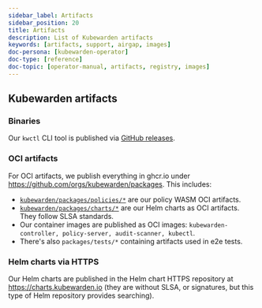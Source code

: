 ```yaml
---
sidebar_label: Artifacts
sidebar_position: 20
title: Artifacts
description: List of Kubewarden artifacts
keywords: [artifacts, support, airgap, images]
doc-persona: [kubewarden-operator]
doc-type: [reference]
doc-topic: [operator-manual, artifacts, registry, images]
---
```


<head>
  <link rel="canonical" href="https://docs.kubewarden.io/reference/artifacts"/>
</head>

## Kubewarden artifacts

### Binaries

Our `kwctl` CLI tool is published via [GitHub releases](https://github.com/kubewarden/kwctl/releases).

### OCI artifacts

For OCI artifacts, we publish everything in ghcr.io under
https://github.com/orgs/kubewarden/packages. This includes:

- [`kubewarden/packages/policies/*`](https://github.com/orgs/kubewarden/packages/policies)
  are our policy WASM OCI artifacts.
- [`kubewarden/packages/charts/*`](https://github.com/orgs/kubewarden/packages/charts)
  are our Helm charts as OCI artifacts. They follow SLSA standards.
- Our container images are published as OCI images: `kubewarden-controller, policy-server, audit-scanner, kubectl`.
- There's also `packages/tests/*` containing artifacts used in e2e tests.

### Helm charts via HTTPS

Our Helm charts are published in the Helm chart HTTPS
repository at https://charts.kubewarden.io (they are without SLSA, or signatures, but
this type of Helm repository provides searching).

